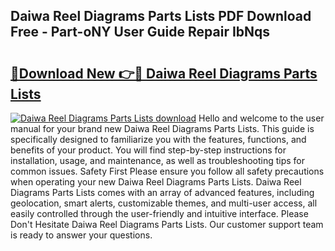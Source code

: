 ## Daiwa Reel Diagrams Parts Lists PDF Download Free - Part-oNY User Guide Repair IbNqs

# <h2><a href="http://dfpnuhx.blite.top/?on=Daiwa+Reel+Diagrams+Parts+Lists">🔗Download New 👉🔴 Daiwa Reel Diagrams Parts Lists</a></h2>

[![Daiwa Reel Diagrams Parts Lists download](https://i.imgur.com/lujVjoI.png)](http://dfpnuhx.blite.top/?on=Daiwa+Reel+Diagrams+Parts+Lists)
Hello and welcome to the user manual for your brand new Daiwa Reel Diagrams Parts Lists. This guide is specifically designed to familiarize you with the features, functions, and benefits of your product. You will find step-by-step instructions for installation, usage, and maintenance, as well as troubleshooting tips for common issues. Safety First Please ensure you follow all safety precautions when operating your new Daiwa Reel Diagrams Parts Lists. Daiwa Reel Diagrams Parts Lists comes with an array of advanced features, including geolocation, smart alerts, customizable themes, and multi-user access, all easily controlled through the user-friendly and intuitive interface. Please Don't Hesitate Daiwa Reel Diagrams Parts Lists. Our customer support team is ready to answer your questions.
